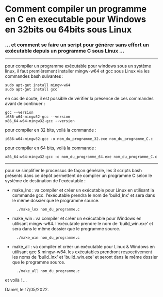# Comment compiler un programme en C en executable pour Windows en 32bits ou 64bits sous Linux
### ... et comment se faire un script pour générer sans effort un exécutable depuis un programme C sous Linux ...
-----

pour compiler un programme exécutable pour windows sous un système linux, il faut premièrement installer mingw-w64 et gcc sous Linux via les commandes bash suivantes :  
    
    sudo apt-get install mingw-w64
    sudo apt-get install gcc
    
en cas de doute, il est possible de vérifier la présence de ces commandes avant de continuer :

    gcc --version
    i686-w64-mingw32-gcc --version
    x86_64-w64-mingw32-gcc --version

pour compiler en 32 bits, voilà la commande :  
    
    i686-w64-mingw32-gcc -o nom_du_programme_32.exe nom_du_programme_C.c

pour compiler en 64 bits, voilà la commande :  
    
    x86_64-w64-mingw32-gcc -o nom_du_programme_64.exe nom_du_programme_C.c

-----

pour se simplifier le processus de façon générale, les 3 scripts bash présents dans ce dépôt permettent de compiler un programme C selon le système de destination de l'exécutable :  
- make_lnx : va compiler et créer un exécutable pour Linux en utilisant la commande gcc. l'exécutable prendra le nom de 'build_lnx' et sera dans le même dossier que le programme source.  
    
        ./make_lnx nom_du_programme.c
    
- make_win : va compiler et créer un exécutable pour Windows en utilisant mingw-w64. l'exécutable prendre le nom de 'build_win.exe' et sera dans le même dossier que le programme source.  
    
        ./make_win nom_du_programme.c
    
- make_all : va compiler et créer un exécutable pour Linux & Windows en utilisant gcc & mingw-w64. les exécutables prendront respectivement les noms de 'build_lnx' et 'build_win.exe' et seront dans le même dossier que le programme source.

        ./make_all nom_du_programme.c

et voilà ! ...  

Daniel, le 17/05/2022.  

